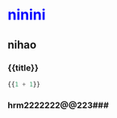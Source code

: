 <script lang="ts" setup>
import test from '@/components/test.vue'

import { ref } from 'vue';
const title = ref('mytitle')
</script>
# ninini
## nihao
### {{title}}
<test></test>
```js
{{1 + 1}}
```
### hrm2222222@@223###
<style>
h1 {
 color: blue;
}
</style>
